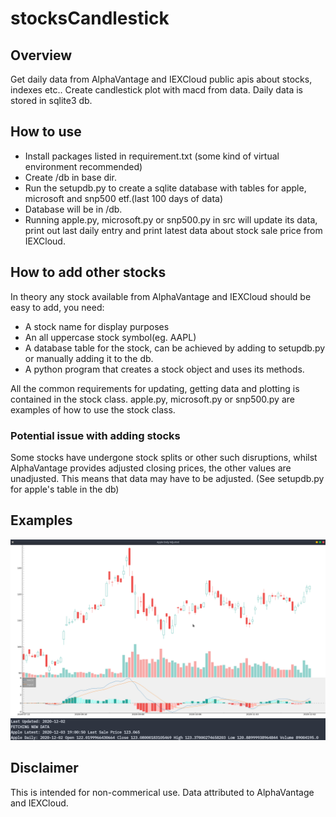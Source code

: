 # stocksCandlestick

## Overview
Get daily data from AlphaVantage and IEXCloud public apis about stocks, indexes etc.. 
Create candlestick plot with macd from data. 
Daily data is stored in sqlite3 db.

## How to use 
* Install packages listed in requirement.txt (some kind of virtual environment recommended)
* Create /db in base dir. 
* Run the setupdb.py to create a sqlite database with tables for apple, microsoft and snp500 etf.(last 100 days of data) 
* Database will be in /db.
* Running apple.py, microsoft.py or snp500.py in src will update its data, print out last daily entry and print latest data about stock sale price from IEXCloud.

## How to add other stocks
In theory any stock available from AlphaVantage and IEXCloud should be easy to add, you need:
  * A stock name for display purposes
  * An all uppercase stock symbol(eg. AAPL)
  * A database table for the stock, can be achieved by adding to setupdb.py or manually adding it to the db.
  * A python program that creates a stock object and uses its methods.

All the common requirements for updating, getting data and plotting is contained in the stock class. 
apple.py, microsoft.py or snp500.py are examples of how to use the stock class.

### Potential issue with adding stocks
Some stocks have undergone stock splits or other such disruptions, whilst AlphaVantage provides adjusted closing prices, the other values are unadjusted. 
This means that data may have to be adjusted. (See setupdb.py for apple's table in the db)

## Examples
![](examples/apple_plot_example.png)
![](examples/apple_terminal_example.png)

## Disclaimer 
This is intended for non-commerical use.
Data attributed to AlphaVantage and IEXCloud.
